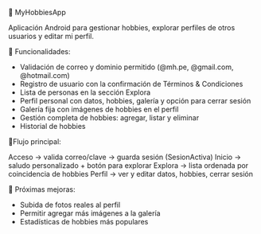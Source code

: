 🌟 MyHobbiesApp 

Aplicación Android para gestionar hobbies, explorar perfiles de otros usuarios y editar mi perfil.

📜 Funcionalidades:

- Validación de correo y dominio permitido (@mh.pe, @gmail.com, @hotmail.com)
- Registro de usuario con la confirmación de Términos & Condiciones
- Lista de personas en la sección Explora
- Perfil personal con datos, hobbies, galería y opción para cerrar sesión
- Galería fija con imágenes de hobbies en el perfil
- Gestión completa de hobbies: agregar, listar y eliminar
- Historial de hobbies

🧭Flujo principal:

Acceso → valida correo/clave → guarda sesión (SesionActiva)
Inicio → saludo personalizado + botón para explorar
Explora → lista ordenada por coincidencia de hobbies
Perfil → ver y editar datos, hobbies, cerrar sesión


🚀 Próximas mejoras:

- Subida de fotos reales al perfil
- Permitir agregar más imágenes a la galería
- Estadísticas de hobbies más populares
